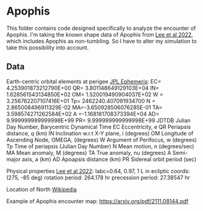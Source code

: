 # Apophis

This folder contains code designed specifically to analyze the encounter of Apophis. I'm taking the known shape data of Apophis from [Lee et al 2022](https://arxiv.org/pdf/2204.02540.pdf), which includes Apophis as non-tumbling. So I have to alter my simulation to take this possibility into account.

## Data

Earth-centric orbital elements at perigee [JPL Ephemeris](https://ssd.jpl.nasa.gov/horizons/app.html#/):
    EC= 4.253901873212790E+00 QR= 3.801148649129103E+04 IN= 1.628561543134850E+02
    OM= 1.520019490904037E+02 W = 3.256762207107416E+01 Tp=  2462240.407091934700
    N = 2.865008496911329E-02 MA=-3.650928506076285E-01 TA= 3.598574271262584E+02
    A =-1.168181708373394E+04 AD= 9.999999999999998E+99 PR= 9.999999999999998E+99
    JDTDB    Julian Day Number, Barycentric Dynamical Time
      EC     Eccentricity, e
      QR     Periapsis distance, q (km)
      IN     Inclination w.r.t X-Y plane, i (degrees)
      OM     Longitude of Ascending Node, OMEGA, (degrees)
      W      Argument of Perifocus, w (degrees)
      Tp     Time of periapsis (Julian Day Number)
      N      Mean motion, n (degrees/sec)
      MA     Mean anomaly, M (degrees)
      TA     True anomaly, nu (degrees)
      A      Semi-major axis, a (km)
      AD     Apoapsis distance (km)
      PR     Sidereal orbit period (sec)

Physical properties [Lee et al 2022](https://arxiv.org/pdf/2204.02540.pdf):
    Iabc=0.64, 0.97, 1
    L in ecliptic coords: (275, -85 deg)
    rotation period: 264.178 hr
    precession period: 27.38547 hr

Location of North [Wikipedia](https://en.wikipedia.org/wiki/Orbital_pole)

Example of Apophis encounter map: https://arxiv.org/pdf/2111.08144.pdf